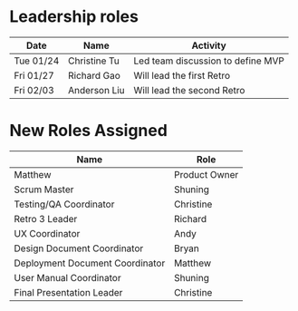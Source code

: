 # Leadership roles

| Date      | Name              | Activity                                               |
|-----------|-------------------|--------------------------------------------------------|
| Tue 01/24 | Christine Tu      | Led team discussion to define MVP                      | 
| Fri 01/27 | Richard Gao       | Will lead the first Retro                              | 
| Fri 02/03 | Anderson Liu      | Will lead the second Retro                             |

# New Roles Assigned
| Name                            | Role          |
|---------------------------------|---------------|
| Matthew                         | Product Owner |
| Scrum Master                    | Shuning       |
| Testing/QA Coordinator          | Christine     |
| Retro 3 Leader                  | Richard       |
| UX Coordinator                  | Andy          |
| Design Document Coordinator     | Bryan         |
| Deployment Document Coordinator | Matthew       |
| User Manual Coordinator         | Shuning       |
| Final Presentation Leader       | Christine     |
